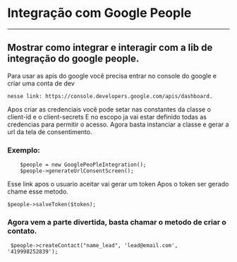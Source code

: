 # Integração com Google People
_____________________________


## Mostrar como integrar e interagir com a lib de integração do google people.

Para usar as apis do google você precisa entrar no console do google e criar uma conta de dev  <br>
```
nesse link: https://console.developers.google.com/apis/dashboard. 
```
 Apos criar as credenciais você pode setar nas constantes da classe o client-id e o client-secrets
 E no escopo ja vai estar definido todas as credencias para permitir o acesso. 
Agora basta instanciar a classe e gerar a url da tela de consentimento.
<br>

### Exemplo: 

```
    $people = new GooglePeoPleIntegration();
    $people->generateUrlConsentScreen(); 
```

Esse link apos o usuario aceitar vai gerar um token
Apos o token ser gerado chame esse metodo. 
```
$people->salveToken($token);
```
### Agora vem a parte divertida, basta chamar o metodo de criar o contato.
```
 $people->createContact("name_lead", 'lead@email.com', '419998252839');
```
